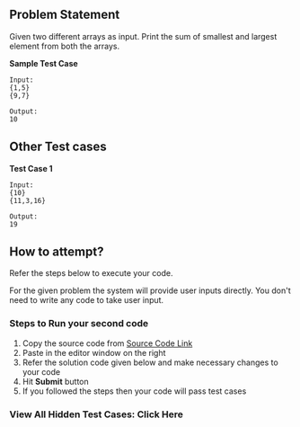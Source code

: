 ## Problem Statement
Given two different arrays as input. Print the sum of smallest and largest element from both the arrays.

**Sample Test Case**
```
Input:
{1,5}
{9,7}

Output:
10
```
## Other Test cases
**Test Case 1**
```
Input:
{10}
{11,3,16} 

Output:
19
```


## How to attempt?
Refer the steps below to execute your code.

For the given problem the system will provide user inputs directly. You don't need to write any code to take user input.

### Steps to Run your second code
1. Copy the source code from [Source Code Link](https://raw.githubusercontent.com/Aartiarora22/Lab_assignments/main/R6/T3/Main.java)
2. Paste in the editor window on the right
3. Refer the solution code given below and make necessary changes to your code
4. Hit **Submit** button
5. If you followed the steps then your code will pass test cases


### View All Hidden Test Cases: Click Here

